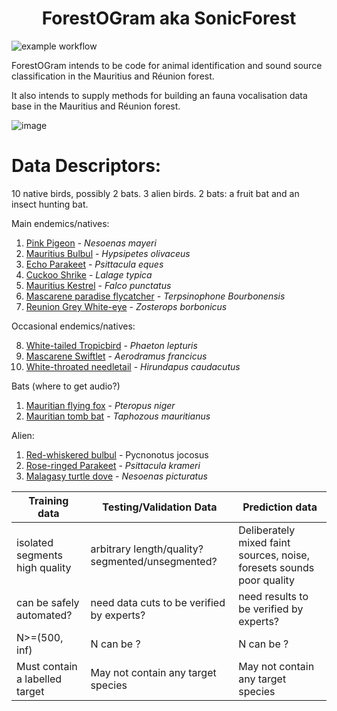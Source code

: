 <h1 style="text-align: center;"> 
  ForestOGram aka SonicForest
</h1>


![example workflow](https://github.com/russelljjarvis/ForestOGram/actions/workflows/python-app.yml/badge.svg)


ForestOGram  intends to be code for animal identification and sound source classification in the Mauritius and Réunion forest.

It also intends to supply methods for building an fauna vocalisation data base in the Mauritius and Réunion forest.

![image](https://user-images.githubusercontent.com/7786645/173751900-211a8a66-0d8f-422b-ac66-5a18231ffc7a.png)


# Data Descriptors:

10 native birds, possibly 2 bats. 3 alien birds.
2 bats: a fruit bat and an insect hunting bat.

Main endemics/natives:

1. [Pink Pigeon](https://xeno-canto.org/species/Nesoenas-mayeri) - _Nesoenas mayeri_
2. [Mauritius Bulbul](https://xeno-canto.org/species/Hypsipetes-olivaceus) - _Hypsipetes olivaceus_
3. [Echo Parakeet](https://xeno-canto.org/species/Psittacula-eques) - _Psittacula eques_
4. [Cuckoo Shrike](https://xeno-canto.org/species/Lalage-typica) - _Lalage typica_
5. [Mauritius Kestrel](https://xeno-canto.org/species/Falco-punctatus) - _Falco punctatus_
6.  [Mascarene paradise flycatcher](https://xeno-canto.org/species/Terpsiphone-bourbonnensis) - _Terpsinophone Bourbonensis_
7. [Reunion Grey White-eye](https://xeno-canto.org/species/Zosterops-borbonicus) - _Zosterops borbonicus_

Occasional endemics/natives:

8. [White-tailed Tropicbird](https://xeno-canto.org/species/Phaethon-lepturus) - _Phaeton lepturis_
9. [Mascarene Swiftlet](https://xeno-canto.org/species/Aerodramus-francicus) - _Aerodramus francicus_
10. [White-throated needletail](https://xeno-canto.org/species/Hirundapus-caudacutus) - _Hirundapus caudacutus_

Bats (where to get audio?)

1. [Mauritian flying fox](https://en.wikipedia.org/wiki/Mauritian_flying_fox) - _Pteropus niger_
2. [Mauritian tomb bat](https://en.wikipedia.org/wiki/Mauritian_tomb_bat) -  _Taphozous mauritianus_

Alien:

1. [Red-whiskered bulbul](https://xeno-canto.org/explore?query=Pycnonotus%20jocosus) - Pycnonotus jocosus
2. [Rose-ringed Parakeet](https://xeno-canto.org/species/Psittacula-krameri) - _Psittacula krameri_
3. [Malagasy turtle dove](https://xeno-canto.org/species/Nesoenas-picturatus) - _Nesoenas picturatus_


| Training data                  | Testing/Validation Data   | Prediction data |
| -----------                    | ----------- | ----------- |
| isolated segments high quality | arbitrary length/quality? segmented/unsegmented?  | Deliberately mixed faint sources, noise, foresets sounds poor quality |
| can be safely automated? | need data cuts to be verified by experts?  | need results to be verified by experts? |
| N>=(500, inf) | N can be ?  | N can be ? |
| Must contain a labelled target | May not contain any target species  | May not contain any target species  |

